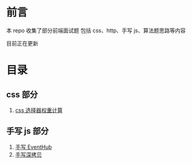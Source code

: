 # 前言

本 repo 收集了部分前端面试题 包括 css、http、手写 js、算法题思路等内容

目前正在更新

# 目录

## css 部分

1. [css 选择器权重计算](https://github.com/Gy-coder/frontend-offer/blob/master/src/%E5%89%8D%E7%AB%AF%E5%89%91%E6%8C%87offer/css/css%E9%80%89%E6%8B%A9%E5%99%A8%E6%9D%83%E9%87%8D.md)

## 手写 js 部分

1. [手写 EventHub](https://github.com/Gy-coder/frontend-offer/blob/master/src/js%E4%B8%93%E7%B2%BE/EventHub/EventHub.md)
2. [手写深拷贝](https://github.com/Gy-coder/frontend-offer/blob/master/src/js%E4%B8%93%E7%B2%BE/%E6%89%8B%E5%86%99%E6%B7%B1%E6%8B%B7%E8%B4%9D/%E6%89%8B%E5%86%99%E6%B7%B1%E6%8B%B7%E8%B4%9D.md)
